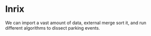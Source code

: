 Inrix
=====
We can import a vast amount of data, external merge sort it, and run different algorithms to 
dissect parking events. 
